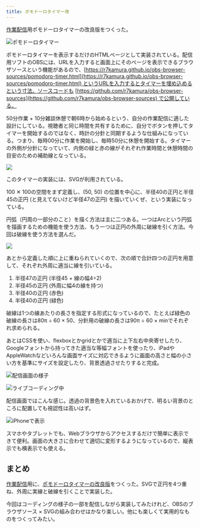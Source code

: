 ```yaml
---
title: ポモドーロタイマー改
---
```

[作業配信](https://www.youtube.com/c/r7kamura)用ポモドーロタイマーの改良版をつくった。

![](https://lh3.googleusercontent.com/YjzFGUL7hS3MfMcFJ2S7W52dODjTnsc7vBMujCTSveFBxdkdx8qxrFUpbZBqraoxiO7Bamuw6p0Eibg2UoxgAkWdxJ8n5an-M-mRu7j4dPRtdkQnXfkTe35ETh53C09ktCKi-8oygsUd3VOSe1eTCfA8z45Q-AgUI7afWssqfj2QKVTzVF1WsJ9-BQ "ポモドーロタイマー")

ポモドーロタイマーを表示するだけのHTMLページとして実装されている。配信用ソフトのOBSには、URLを入力すると画面上にそのページを表示できるブラウザソースという機能があるので、[https://r7kamura.github.io/obs-browser-sources/pomodoro-timer.html](https://r7kamura.github.io/obs-browser-sources/pomodoro-timer.html) というURLを入力するとタイマーを埋め込めるという寸法。ソースコードも [https://github.com/r7kamura/obs-browser-sources](https://github.com/r7kamura/obs-browser-sources) で公開している。

50分作業 + 10分雑談休憩で朝6時から始めるという、自分の作業配信に適した設計にしている。視聴者と同じ時間を共有するために、自分でボタンを押してタイマーを開始するのではなく、時計の分針と同期するような仕組みになっている。つまり、毎時00分に作業を開始し、毎時50分に休憩を開始する。タイマーの外側が分針になっていて、内側の緑と赤の線がそれぞれ作業時間と休憩時間の目安のための補助線となっている。

![](https://lh5.googleusercontent.com/mrncxUanTULGpoW4wcaZNTp_Oi3g5-erXMjgeSzZikrrdnlbLNg5Il4-_rVDvl-IfZx_bbkqJJAWAe2B-PE9foJGYglZKwfhF4ulLMkN0wmlpF-EbgyWmr70rMtJJjPfefpUN7u9lybl4myReF2OBrmMLuImMu0pkBEiKAN7bgXbeU5cv-2VSqfnTg)

このタイマーの実装には、SVGが利用されている。

100 ✕ 100の空間をまず定義し、(50, 50) の位置を中心に、半径40の正円と半径45の正円 (と見えてないけど半径47の正円) を描いていくぜ、という実装になっている。

円弧（円周の一部分のこと）を描く方法は主に二つある。一つはArcという円弧を描画するための機能を使う方法、もう一つは正円の外周に破線を引く方法。今回は破線を使う方法を選んだ。

![](https://lh5.googleusercontent.com/VwUxpmvpT8WmEQ5nJ5at5zHqzJK2bsPeUA8qmuJnNY6JOelihvR2PFytbp-nYBTESONQfVk_C3TFzEmUpwKG_L8zhFlGFjbTkfwIA-02dw_RucXNENDA2yW8DQK_wVJEOD22xI1hQAZ_Ve5i8fOukj1kHAk5dECQQ24z7n_fObYGCc6XZD1hSye9TQ)

あとから定義した順に上に重ねられていくので、次の順で合計四つの正円を用意して、それぞれ外周に適当に線を引いている。

1.  半径47の正円 (半径45 + 線の幅4÷2)
2.  半径45の正円 (外周に幅4の線を持つ)
3.  半径40の正円 (赤色)
4.  半径40の正円 (緑色)

破線は1つの線あたりの長さを指定する形式になっているので、たとえば緑色の破線の長さは80π ÷ 60 × 50、分針用の破線の長さは90π ÷ 60 × minでそれぞれ求められる。

あとはCSSを使い、flexboxとかgridとかで適当に上下左右中央寄せしたり、Googleフォントから持ってきた適当な等幅フォントを使ったり、iPadやAppleWatchなどいろんな画面サイズに対応できるように画面の高さと幅の小さい方を基準にサイズを設定したり、背景透過させたりすると完成。

![](https://lh4.googleusercontent.com/y001GGDjMSJRn_bbyKhBTtylzjKoUNpZGMR4nluKhNAhtdfUkWa2knAno6f-BGArjSq7Ggy4b2h-RjsCnMX9171Cq-RbOPYnluxfiBj7dJNAvHRw2cQFeyqPgpEsh4QwW4SHewQU1KSszVYYpgvq_pvewQz4jxfP5SuRrcRoSFpTiEJwDXBfRoOi6w "配信画面の様子")

![](https://lh5.googleusercontent.com/mh2Mse5Zt_Dg59pQVIgQUDqNpP03Vr-PdnCJBXtFmPwg7S40EfUgHJkxJ_GnF0gL7qF3ZDxAwxR76i8GB_hD_zQKYZ6cwaJeiNdbp3yI4XGHZhitD14fRUHBal2g21LrxpjdG21Iarmoxy3QeqDvSIlpA3dSd4hRITbNHZOof-lEf_AsKo9AzKkSww "ライブコーディング中")

配信画面ではこんな感じ。透過の背景色を入れているおかげで、明るい背景のところに配置しても視認性は高いはず。

![](https://lh4.googleusercontent.com/HN4RdcI2dXCL_At5Cm8Yrrpifc8rvXkTx6yF-Iu_p06bRReXXOFlikDms9t7b_Oj72i0K_cwH8iDZ0O4mCgplvS6LjY8prKeKDOG1lq1BQEV1nRZ8D8tRM5QsznPGBHlTLOWxjGNbZHnbLlRl7PqA2yhc-g0WO1L6F3sKUeb2emZpfMTM7MauW8v6A "iPhoneで表示")

スマホやタブレットでも、Webブラウザからアクセスするだけで簡単に表示できて便利。画面の大きさに合わせて適切に変形するようになっているので、縦表示でも横表示でも使える。

まとめ
---

[作業配信](https://www.youtube.com/c/r7kamura)用に、[ポモドーロタイマーの改良版](https://github.com/r7kamura/obs-browser-sources)をつくった。SVGで正円を4つ重ね、外周に実線と破線を引くことで実装した。

今回はコーディングの様子の一部を配信しながら実装してみたけれど、OBSのブラウザソース × SVGの組み合わせはかなり楽しい。他にも楽しくて実用的なものをつくってみたい。

